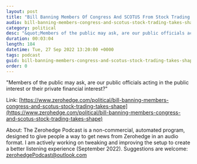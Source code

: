 ```yaml
---
layout: post
title: "Bill Banning Members Of Congress And SCOTUS From Stock Trading Takes Shape"
audio: bill-banning-members-congress-and-scotus-stock-trading-takes-shape-0
category: political
desc: "&quot;Members of the public may ask, are our public officials acting in the public interest or their private financial interest?&quot;"
duration: 00:03:04
length: 184
datetime: Tue, 27 Sep 2022 13:20:00 +0000
tags: podcast
guid: bill-banning-members-congress-and-scotus-stock-trading-takes-shape-0
order: 0
---
```

&quot;Members of the public may ask, are our public officials acting in the public interest or their private financial interest?&quot;

Link: [https://www.zerohedge.com/political/bill-banning-members-congress-and-scotus-stock-trading-takes-shape](https://www.zerohedge.com/political/bill-banning-members-congress-and-scotus-stock-trading-takes-shape)

About: The Zerohedge Podcast is a non-commercial, automated program, designed to give people a way to get news from Zerohedge in an audio format.  I am actively working on tweaking and improving the setup to create a better listening experience (September 2022).  Suggestions are welcome: [zerohedgePodcast@outlook.com](mailto:zerohedgePodcast@outlook.com)